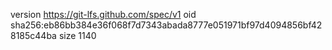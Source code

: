 version https://git-lfs.github.com/spec/v1
oid sha256:eb86bb384e36f068f7d7343abada8777e051971bf97d4094856bf428185c44ba
size 1140
